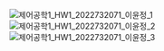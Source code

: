![제어공학1_HW1_2022732071_이윤정_1](https://github.com/user-attachments/assets/7d6214a1-a6fc-4a3a-88ba-fe989a6e1fb0)
![제어공학1_HW1_2022732071_이윤정_2](https://github.com/user-attachments/assets/5aba0439-4147-45c6-bf31-64d0a988469f)
![제어공학1_HW1_2022732071_이윤정_3](https://github.com/user-attachments/assets/657fd45f-9883-4a17-9faa-6e69d7ddeb16)
